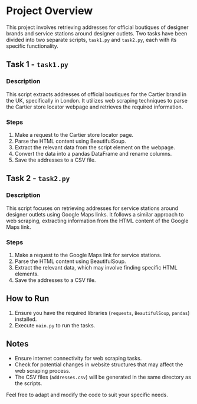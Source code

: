# Project Overview

This project involves retrieving addresses for official boutiques of designer brands and service stations around designer outlets. Two tasks have been divided into two separate scripts, `task1.py` and `task2.py`, each with its specific functionality.


## Task 1 - `task1.py`

### Description
This script extracts addresses of official boutiques for the Cartier brand in the UK, specifically in London. It utilizes web scraping techniques to parse the Cartier store locator webpage and retrieves the required information.

### Steps
1. Make a request to the Cartier store locator page.
2. Parse the HTML content using BeautifulSoup.
3. Extract the relevant data from the script element on the webpage.
4. Convert the data into a pandas DataFrame and rename columns.
5. Save the addresses to a CSV file.

## Task 2 - `task2.py`

### Description
This script focuses on retrieving addresses for service stations around designer outlets using Google Maps links. It follows a similar approach to web scraping, extracting information from the HTML content of the Google Maps link.

### Steps
1. Make a request to the Google Maps link for service stations.
2. Parse the HTML content using BeautifulSoup.
3. Extract the relevant data, which may involve finding specific HTML elements.
4. Save the addresses to a CSV file.

## How to Run

1. Ensure you have the required libraries (`requests`, `BeautifulSoup`, `pandas`) installed.
2. Execute `main.py` to run the tasks.

## Notes

- Ensure internet connectivity for web scraping tasks.
- Check for potential changes in website structures that may affect the web scraping process.
- The CSV files (`addresses.csv`) will be generated in the same directory as the scripts.

Feel free to adapt and modify the code to suit your specific needs.


